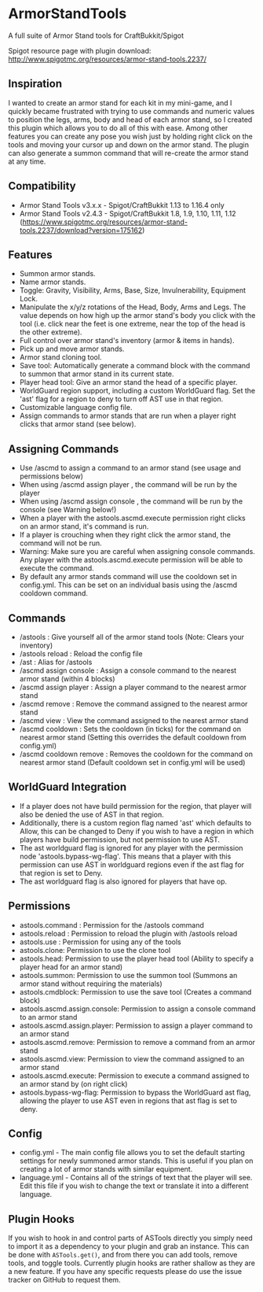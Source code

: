 # ArmorStandTools
A full suite of Armor Stand tools for CraftBukkit/Spigot

Spigot resource page with plugin download: http://www.spigotmc.org/resources/armor-stand-tools.2237/

Inspiration
-----------
I wanted to create an armor stand for each kit in my mini-game, and I quickly became frustrated with trying to use commands and numeric values to position the legs, arms, body and head of each armor stand, so I created this plugin which allows you to do all of this with ease. Among other features you can create any pose you wish just by holding right click on the tools and moving your cursor up and down on the armor stand. The plugin can also generate a summon command that will re-create the armor stand at any time.

Compatibility
-------------
- Armor Stand Tools v3.x.x - Spigot/CraftBukkit 1.13 to 1.16.4 only
- Armor Stand Tools v2.4.3 - Spigot/CraftBukkit 1.8, 1.9, 1.10, 1.11, 1.12 (https://www.spigotmc.org/resources/armor-stand-tools.2237/download?version=175162)

Features
--------
- Summon armor stands.
- Name armor stands.
- Toggle: Gravity, Visibility, Arms, Base, Size, Invulnerability, Equipment Lock.
- Manipulate the x/y/z rotations of the Head, Body, Arms and Legs. The value depends on how high up the armor stand's body you click with the tool (i.e. click near the feet is one extreme, near the top of the head is the other extreme).
- Full control over armor stand's inventory (armor & items in hands).
- Pick up and move armor stands.
- Armor stand cloning tool.
- Save tool: Automatically generate a command block with the command to summon that armor stand in its current state.
- Player head tool: Give an armor stand the head of a specific player.
- WorldGuard region support, including a custom WorldGuard flag. Set the 'ast' flag for a region to deny to turn off AST use in that region.
- Customizable language config file.
- Assign commands to armor stands that are run when a player right clicks that armor stand (see below).

Assigning Commands
------------------
- Use /ascmd to assign a command to an armor stand (see usage and permissions below)
- When using /ascmd assign player <command>, the command will be run by the player
- When using /ascmd assign console <command>, the command will be run by the console (see Warning below!)
- When a player with the astools.ascmd.execute permission right clicks on an armor stand, it's command is run.
- If a player is crouching when they right click the armor stand, the command will not be run.
- Warning: Make sure you are careful when assigning console commands. Any player with the astools.ascmd.execute permission will be able to execute the command.
- By default any armor stands command will use the cooldown set in config.yml. This can be set on an individual basis using the /ascmd cooldown <ticks> command.

Commands
--------
- /astools : Give yourself all of the armor stand tools (Note: Clears your inventory)
- /astools reload : Reload the config file
- /ast : Alias for /astools
- /ascmd assign console <command> : Assign a console command to the nearest armor stand (within 4 blocks)
- /ascmd assign player <command> : Assign a player command to the nearest armor stand
- /ascmd remove : Remove the command assigned to the nearest armor stand
- /ascmd view : View the command assigned to the nearest armor stand
- /ascmd cooldown <ticks> : Sets the cooldown (in ticks) for the command on nearest armor stand (Setting this overrides the default cooldown from config.yml)
- /ascmd cooldown remove : Removes the cooldown for the command on nearest armor stand (Default cooldown set in config.yml will be used)

WorldGuard Integration
----------------------
 - If a player does not have build permission for the region, that player will also be denied the use of AST in that region.
 - Additionally, there is a custom region flag named 'ast' which defaults to Allow, this can be changed to Deny if you wish to have a  region in which players have build permission, but not permission to use AST.
 - The ast worldguard flag is ignored for any player with the permission node 'astools.bypass-wg-flag'. This means that a player with  this permission can use AST in worldguard regions even if the ast flag for that region is set to Deny.
 - The ast worldguard flag is also ignored for players that have op.

Permissions
-----------
- astools.command : Permission for the /astools command
- astools.reload : Permission to reload the plugin with /astools reload
- astools.use : Permission for using any of the tools
- astools.clone: Permission to use the clone tool
- astools.head: Permission to use the player head tool (Ability to specify a player head for an armor stand)
- astools.summon: Permission to use the summon tool (Summons an armor stand without requiring the materials)
- astools.cmdblock: Permission to use the save tool (Creates a command block)
- astools.ascmd.assign.console: Permission to assign a console command to an armor stand
- astools.ascmd.assign.player: Permission to assign a player command to an armor stand
- astools.ascmd.remove: Permission to remove a command from an armor stand
- astools.ascmd.view: Permission to view the command assigned to an armor stand
- astools.ascmd.execute: Permission to execute a command assigned to an armor stand by (on right click)
- astools.bypass-wg-flag: Permission to bypass the WorldGuard ast flag, allowing the player to use AST even in regions that ast flag is set to deny.

Config
------
- config.yml - The main config file allows you to set the default starting settings for newly summoned armor stands. This is useful if you plan on creating a lot of armor stands with similar equipment.
- language.yml - Contains all of the strings of text that the player will see. Edit this file if you wish to change the text or translate it into a different language.

Plugin Hooks
------
If you wish to hook in and control parts of ASTools directly you simply need to import it as a dependency to your plugin and grab an instance. This can be done with `ASTools.get()`, and from there you can add tools, remove tools, and toggle tools. Currently plugin hooks are rather shallow as they are a new feature. If you have any specific requests please do use the issue tracker on GitHub to request them.